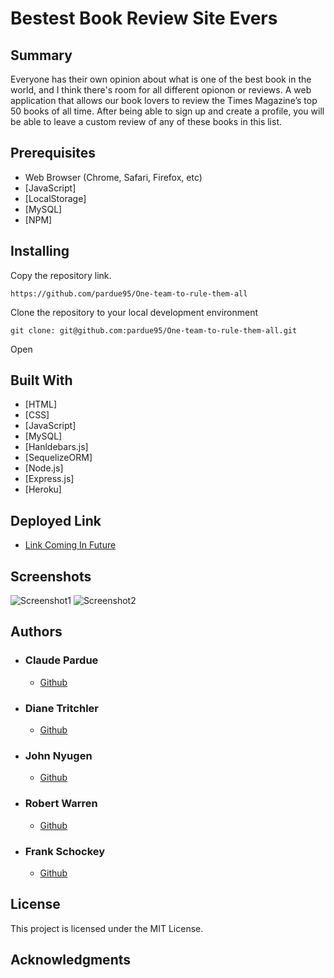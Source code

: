 # Bestest Book Review Site Evers

## Summary

Everyone has their own opinion about what is one of the best book in the world, and I think there's room for all different opionon or reviews. A web application that allows our book lovers to review the Times Magazine’s top 50 books of all time. After being able to sign up and create a profile, you will be able to leave a custom review  of any of these books in this list. 

## Prerequisites

- Web Browser (Chrome, Safari, Firefox, etc)
- [JavaScript]
- [LocalStorage]
- [MySQL]
- [NPM]


## Installing

Copy the repository link.

```
https://github.com/pardue95/One-team-to-rule-them-all
```

Clone the repository to your local development environment

```
git clone: git@github.com:pardue95/One-team-to-rule-them-all.git
```

Open 

## Built With

* [HTML]
* [CSS]
* [JavaScript]
* [MySQL]
* [Hanldebars.js]
* [SequelizeORM]
* [Node.js]
* [Express.js]
* [Heroku]

## Deployed Link

* [Link Coming In Future]()

## Screenshots

![Screenshot1](https://user-images.githubusercontent.com/85760640/148835821-2721f82f-6df1-4b6d-9208-232bc29dab92.png)
![Screenshot2](https://user-images.githubusercontent.com/85760640/148836250-157a60d9-761a-467d-a1ff-447323779fe5.png)


## Authors

* ### Claude Pardue
    - [Github](https://github.com/pardue95)
* ### Diane Tritchler
    - [Github](https://github.com/DianeTritchler)
* ### John Nyugen
    - [Github](https://github.com/JoNoC0)
* ### Robert Warren
    - [Github](https://github.com/warrenrobert127)
* ### Frank Schockey
    - [Github](https://github.com/FrankShock)


## License

This project is licensed under the MIT License.



## Acknowledgments
